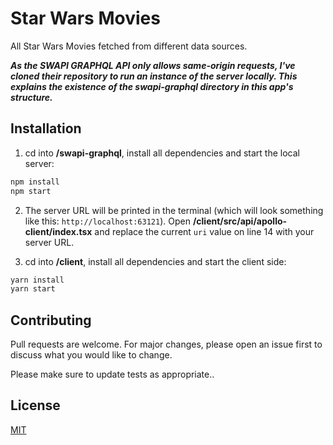 # Star Wars Movies

All Star Wars Movies fetched from different data sources.

**_As the SWAPI GRAPHQL API only allows same-origin requests, I've cloned their repository to run an instance of the server locally. This explains the existence of the swapi-graphql directory in this app's structure._**

## Installation

1. cd into **/swapi-graphql**, install all dependencies and start the local server:

```bash
npm install
npm start
```

2. The server URL will be printed in the terminal (which will look something like this: `http://localhost:63121`). Open **/client/src/api/apollo-client/index.tsx** and replace the current `uri` value on line 14 with your server URL.

3. cd into **/client**, install all dependencies and start the client side:

```bash
yarn install
yarn start
```

## Contributing

Pull requests are welcome. For major changes, please open an issue first to discuss what you would like to change.

Please make sure to update tests as appropriate..

## License

[MIT](https://choosealicense.com/licenses/mit/)
